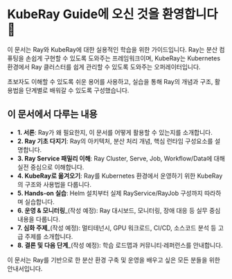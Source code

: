 # KubeRay Guide에 오신 것을 환영합니다 👋

이 문서는 Ray와 KubeRay에 대한 실용적인 학습을 위한 가이드입니다. Ray는 분산 컴퓨팅을 손쉽게 구현할 수 있도록 도와주는 프레임워크이며, KubeRay는 Kubernetes 환경에서 Ray 클러스터를 쉽게 관리할 수 있도록 도와주는 오퍼레이터입니다.

초보자도 이해할 수 있도록 쉬운 용어를 사용하고, 실습을 통해 Ray의 개념과 구조, 활용법을 단계별로 배워갈 수 있도록 구성했습니다.

## 이 문서에서 다루는 내용

- **1. 서론**: Ray가 왜 필요한지, 이 문서를 어떻게 활용할 수 있는지를 소개합니다.
- **2. Ray 기초 다지기**: Ray의 아키텍처, 분산 처리 개념, 핵심 런타임 구성요소를 설명합니다.
- **3. Ray Service 패밀리 이해**: Ray Cluster, Serve, Job, Workflow/Data에 대해 실전 중심으로 이해합니다.
- **4. KubeRay로 옮겨오기**: Ray를 Kubernetes 환경에서 운영하기 위한 KubeRay의 구조와 사용법을 다룹니다.
- **5. Hands-on 실습**: Helm 설치부터 실제 RayService/RayJob 구성까지 따라하며 실습합니다.
- **6. 운영 & 모니터링**_(작성 예정): Ray 대시보드, 모니터링, 장애 대응 등 실무 중심 내용을 다룹니다.
- **7. 심화 주제**_(작성 예정): 멀티테넌시, GPU 워크로드, CI/CD, 소스코드 분석 등 고급 주제를 소개합니다.
- **8. 결론 및 다음 단계**_(작성 예정): 학습 로드맵과 커뮤니티·레퍼런스를 안내합니다.

이 문서는 Ray를 기반으로 한 분산 환경 구축 및 운영을 배우고 싶은 모든 분들을 위한 안내서입니다.

